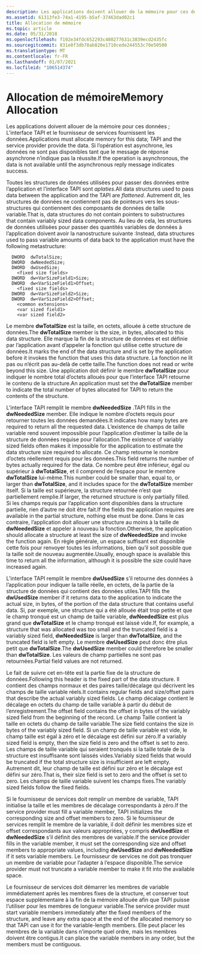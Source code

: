 ```yaml
---
description: Les applications doivent allouer de la mémoire pour ces données ; L’interface TAPI et le fournisseur de services fournissent les données. Si l’opération est asynchrone, les données ne sont pas disponibles tant que le message de réponse asynchrone n’indique pas la réussite.
ms.assetid: 61313fe3-74a1-4195-b5af-37463dad02c1
title: Allocation de mémoire
ms.topic: article
ms.date: 05/31/2018
ms.openlocfilehash: f192e34fdc652293c480277631c3839ecd2435fc
ms.sourcegitcommit: 831e8f3db78ab820e1710cede244553c70e50500
ms.translationtype: MT
ms.contentlocale: fr-FR
ms.lasthandoff: 01/07/2021
ms.locfileid: "106514374"
---
```

# <a name="memory-allocation"></a><span data-ttu-id="f3cb0-104">Allocation de mémoire</span><span class="sxs-lookup"><span data-stu-id="f3cb0-104">Memory Allocation</span></span>

<span data-ttu-id="f3cb0-105">Les applications doivent allouer de la mémoire pour ces données ; L’interface TAPI et le fournisseur de services fournissent les données.</span><span class="sxs-lookup"><span data-stu-id="f3cb0-105">Applications must allocate memory for this data; TAPI and the service provider provide the data.</span></span> <span data-ttu-id="f3cb0-106">Si l’opération est asynchrone, les données ne sont pas disponibles tant que le message de réponse asynchrone n’indique pas la réussite.</span><span class="sxs-lookup"><span data-stu-id="f3cb0-106">If the operation is asynchronous, the data is not available until the asynchronous reply message indicates success.</span></span>

<span data-ttu-id="f3cb0-107">Toutes les structures de données utilisées pour passer des données entre l’application et l’interface TAPI sont *aplaties*.</span><span class="sxs-lookup"><span data-stu-id="f3cb0-107">All data structures used to pass data between the application and the TAPI are *flattened*.</span></span> <span data-ttu-id="f3cb0-108">Autrement dit, les structures de données ne contiennent pas de pointeurs vers les sous-structures qui contiennent des composants de données de taille variable.</span><span class="sxs-lookup"><span data-stu-id="f3cb0-108">That is, data structures do not contain pointers to substructures that contain variably sized data components.</span></span> <span data-ttu-id="f3cb0-109">Au lieu de cela, les structures de données utilisées pour passer des quantités variables de données à l’application doivent avoir la nanostructure suivante :</span><span class="sxs-lookup"><span data-stu-id="f3cb0-109">Instead, data structures used to pass variable amounts of data back to the application must have the following metastructure:</span></span>

``` syntax
  DWORD  dwTotalSize;
  DWORD  dwNeededSize;
  DWORD  dwUsedSize; 
    <fixed size fields> 
  DWORD  dw<VarSizeField1>Size;
  DWORD  dw<VarSizeField1>Offset; 
    <fixed size fields> 
  DWORD  dw<VarSizeField2>Size;
  DWORD  dw<VarSizeField2>Offset; 
    <common extensions> 
    <var sized field1> 
    <var sized field2>
```

<span data-ttu-id="f3cb0-110">Le membre **dwTotalSize** est la taille, en octets, allouée à cette structure de données.</span><span class="sxs-lookup"><span data-stu-id="f3cb0-110">The **dwTotalSize** member is the size, in bytes, allocated to this data structure.</span></span> <span data-ttu-id="f3cb0-111">Elle marque la fin de la structure de données et est définie par l’application avant d’appeler la fonction qui utilise cette structure de données.</span><span class="sxs-lookup"><span data-stu-id="f3cb0-111">It marks the end of the data structure and is set by the application before it invokes the function that uses this data structure.</span></span> <span data-ttu-id="f3cb0-112">La fonction ne lit pas ou n’écrit pas au-delà de cette taille.</span><span class="sxs-lookup"><span data-stu-id="f3cb0-112">The function does not read or write beyond this size.</span></span> <span data-ttu-id="f3cb0-113">Une application doit définir le membre **dwTotalSize** pour indiquer le nombre total d’octets alloués pour que l’interface TAPI retourne le contenu de la structure.</span><span class="sxs-lookup"><span data-stu-id="f3cb0-113">An application must set the **dwTotalSize** member to indicate the total number of bytes allocated for TAPI to return the contents of the structure.</span></span>

<span data-ttu-id="f3cb0-114">L’interface TAPI remplit le membre **dwNeededSize** .</span><span class="sxs-lookup"><span data-stu-id="f3cb0-114">TAPI fills in the **dwNeededSize** member.</span></span> <span data-ttu-id="f3cb0-115">Elle indique le nombre d’octets requis pour retourner toutes les données demandées.</span><span class="sxs-lookup"><span data-stu-id="f3cb0-115">It indicates how many bytes are required to return all the requested data.</span></span> <span data-ttu-id="f3cb0-116">L’existence de champs de taille variable rend souvent impossible pour l’application d’estimer la taille de la structure de données requise pour l’allocation.</span><span class="sxs-lookup"><span data-stu-id="f3cb0-116">The existence of variably sized fields often makes it impossible for the application to estimate the data structure size required to allocate.</span></span> <span data-ttu-id="f3cb0-117">Ce champ retourne le nombre d’octets réellement requis pour les données.</span><span class="sxs-lookup"><span data-stu-id="f3cb0-117">This field returns the number of bytes actually required for the data.</span></span> <span data-ttu-id="f3cb0-118">Ce nombre peut être inférieur, égal ou supérieur à **dwTotalSize**, et il comprend de l’espace pour le membre **dwTotalSize** lui-même.</span><span class="sxs-lookup"><span data-stu-id="f3cb0-118">This number could be smaller than, equal to, or larger than **dwTotalSize**, and it includes space for the **dwTotalSize** member itself.</span></span> <span data-ttu-id="f3cb0-119">Si la taille est supérieure, la structure retournée n’est que partiellement remplie.</span><span class="sxs-lookup"><span data-stu-id="f3cb0-119">If larger, the returned structure is only partially filled.</span></span> <span data-ttu-id="f3cb0-120">Si les champs requis par l’application sont disponibles dans la structure partielle, rien d’autre ne doit être fait.</span><span class="sxs-lookup"><span data-stu-id="f3cb0-120">If the fields the application requires are available in the partial structure, nothing else must be done.</span></span> <span data-ttu-id="f3cb0-121">Dans le cas contraire, l’application doit allouer une structure au moins à la taille de **dwNeededSize** et appeler à nouveau la fonction.</span><span class="sxs-lookup"><span data-stu-id="f3cb0-121">Otherwise, the application should allocate a structure at least the size of **dwNeededSize** and invoke the function again.</span></span> <span data-ttu-id="f3cb0-122">En règle générale, un espace suffisant est disponible cette fois pour renvoyer toutes les informations, bien qu’il soit possible que la taille soit de nouveau augmentée.</span><span class="sxs-lookup"><span data-stu-id="f3cb0-122">Usually, enough space is available this time to return all the information, although it is possible the size could have increased again.</span></span>

<span data-ttu-id="f3cb0-123">L’interface TAPI remplit le membre **dwUsedSize** s’il retourne des données à l’application pour indiquer la taille réelle, en octets, de la partie de la structure de données qui contient des données utiles.</span><span class="sxs-lookup"><span data-stu-id="f3cb0-123">TAPI fills the **dwUsedSize** member if it returns data to the application to indicate the actual size, in bytes, of the portion of the data structure that contains useful data.</span></span> <span data-ttu-id="f3cb0-124">Si, par exemple, une structure qui a été allouée était trop petite et que le champ tronqué est un champ de taille variable, **dwNeededSize** est plus grand que **dwTotalSize** et le champ tronqué est laissé vide.</span><span class="sxs-lookup"><span data-stu-id="f3cb0-124">If, for example, a structure that was allocated was too small and the truncated field is a variably sized field, **dwNeededSize** is larger than **dwTotalSize**, and the truncated field is left empty.</span></span> <span data-ttu-id="f3cb0-125">Le membre **dwUsedSize** peut donc être plus petit que **dwTotalSize**.</span><span class="sxs-lookup"><span data-stu-id="f3cb0-125">The **dwUsedSize** member could therefore be smaller than **dwTotalSize**.</span></span> <span data-ttu-id="f3cb0-126">Les valeurs de champ partielles ne sont pas retournées.</span><span class="sxs-lookup"><span data-stu-id="f3cb0-126">Partial field values are not returned.</span></span>

<span data-ttu-id="f3cb0-127">Le fait de suivre cet en-tête est la partie fixe de la structure de données.</span><span class="sxs-lookup"><span data-stu-id="f3cb0-127">Following this header is the fixed part of the data structure.</span></span> <span data-ttu-id="f3cb0-128">Il contient des champs normaux et des paires taille/décalage qui décrivent les champs de taille variable réels.</span><span class="sxs-lookup"><span data-stu-id="f3cb0-128">It contains regular fields and size/offset pairs that describe the actual variably sized fields.</span></span> <span data-ttu-id="f3cb0-129">Le champ décalage contient le décalage en octets du champ de taille variable à partir du début de l’enregistrement.</span><span class="sxs-lookup"><span data-stu-id="f3cb0-129">The offset field contains the offset in bytes of the variably sized field from the beginning of the record.</span></span> <span data-ttu-id="f3cb0-130">Le champ Taille contient la taille en octets du champ de taille variable.</span><span class="sxs-lookup"><span data-stu-id="f3cb0-130">The size field contains the size in bytes of the variably sized field.</span></span> <span data-ttu-id="f3cb0-131">Si un champ de taille variable est vide, le champ taille est égal à zéro et le décalage est défini sur zéro.</span><span class="sxs-lookup"><span data-stu-id="f3cb0-131">If a variably sized field is empty, then the size field is zero and the offset is set to zero.</span></span> <span data-ttu-id="f3cb0-132">Les champs de taille variable qui seraient tronqués si la taille totale de la structure est insuffisante sont laissés vides.</span><span class="sxs-lookup"><span data-stu-id="f3cb0-132">Variably sized fields that would be truncated if the total structure size is insufficient are left empty.</span></span> <span data-ttu-id="f3cb0-133">Autrement dit, leur champ de taille est défini sur zéro et le décalage est défini sur zéro.</span><span class="sxs-lookup"><span data-stu-id="f3cb0-133">That is, their size field is set to zero and the offset is set to zero.</span></span> <span data-ttu-id="f3cb0-134">Les champs de taille variable suivent les champs fixes.</span><span class="sxs-lookup"><span data-stu-id="f3cb0-134">The variably sized fields follow the fixed fields.</span></span>

<span data-ttu-id="f3cb0-135">Si le fournisseur de services doit remplir un membre de variable, TAPI initialise la taille et les membres de décalage correspondants à zéro.</span><span class="sxs-lookup"><span data-stu-id="f3cb0-135">If the service provider must fill a variable member, TAPI initializes the corresponding size and offset members to zero.</span></span> <span data-ttu-id="f3cb0-136">Si le fournisseur de services remplit le membre de la variable, il doit définir les membres size et offset correspondants aux valeurs appropriées, y compris **dwUsedSize** et **dwNeededSize** s’il définit des membres de variable.</span><span class="sxs-lookup"><span data-stu-id="f3cb0-136">If the service provider fills in the variable member, it must set the corresponding size and offset members to appropriate values, including **dwUsedSize** and **dwNeededSize** if it sets variable members.</span></span> <span data-ttu-id="f3cb0-137">Le fournisseur de services ne doit pas tronquer un membre de variable pour l’adapter à l’espace disponible.</span><span class="sxs-lookup"><span data-stu-id="f3cb0-137">The service provider must not truncate a variable member to make it fit into the available space.</span></span>

<span data-ttu-id="f3cb0-138">Le fournisseur de services doit démarrer les membres de variable immédiatement après les membres fixes de la structure, et conserver tout espace supplémentaire à la fin de la mémoire allouée afin que TAPI puisse l’utiliser pour les membres de longueur variable.</span><span class="sxs-lookup"><span data-stu-id="f3cb0-138">The service provider must start variable members immediately after the fixed members of the structure, and leave any extra space at the end of the allocated memory so that TAPI can use it for the variable-length members.</span></span> <span data-ttu-id="f3cb0-139">Elle peut placer les membres de la variable dans n’importe quel ordre, mais les membres doivent être contigus.</span><span class="sxs-lookup"><span data-stu-id="f3cb0-139">It can place the variable members in any order, but the members must be contiguous.</span></span>

 

 



